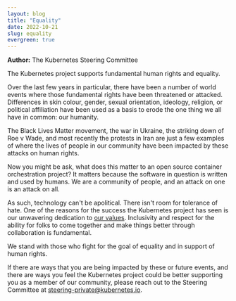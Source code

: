 ```yaml
---
layout: blog
title: "Equality"
date: 2022-10-21
slug: equality
evergreen: true
---
```


**Author:** The Kubernetes Steering Committee

The Kubernetes project supports fundamental human rights and equality.

Over the last few years in particular, there have been a number of world events
where those fundamental rights have been threatened or attacked. Differences in
skin colour, gender, sexual orientation, ideology, religion, or political
affiliation have been used as a basis to erode the one thing we all have in
common: our humanity.

The Black Lives Matter movement, the war in Ukraine, the striking down of Roe v
Wade, and most recently the protests in Iran are just a few examples of where
the lives of people in our community have been impacted by these attacks on
human rights.

Now you might be ask, what does this matter to an open source container
orchestration project? It matters because the software in question is written
and used by humans. We are a community of people, and an attack on one is an
attack on all.

As such, technology can't be apolitical. There isn't room for tolerance of hate.
One of the reasons for the success the Kubernetes project has seen is our
unwavering dedication to [our values]. Inclusivity and respect for the ability
for folks to come together and make things better through collaboration is
fundamental.

We stand with those who fight for the goal of equality and in support of human
rights.

If there are ways that you are being impacted by these or future events, and
there are ways you feel the Kubernetes project could be better supporting you as
a member of our community, please reach out to the Steering Committee at
[steering-private@kubernetes.io].

[our values]: https://www.kubernetes.dev/community/values/
[steering-private@kubernetes.io]: mailto:steering-private@kubernetes.io
